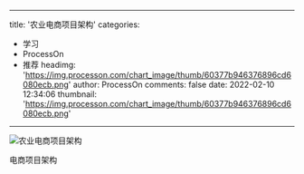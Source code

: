 
---
title: '农业电商项目架构'
categories: 
 - 学习
 - ProcessOn
 - 推荐
headimg: 'https://img.processon.com/chart_image/thumb/60377b946376896cd6080ecb.png'
author: ProcessOn
comments: false
date: 2022-02-10 12:34:06
thumbnail: 'https://img.processon.com/chart_image/thumb/60377b946376896cd6080ecb.png'
---

<div>   
<img class="thumb" alt="农业电商项目架构" src="https://img.processon.com/chart_image/thumb/60377b946376896cd6080ecb.png" referrerpolicy="no-referrer">
<p>电商项目架构</p>  
</div>
            